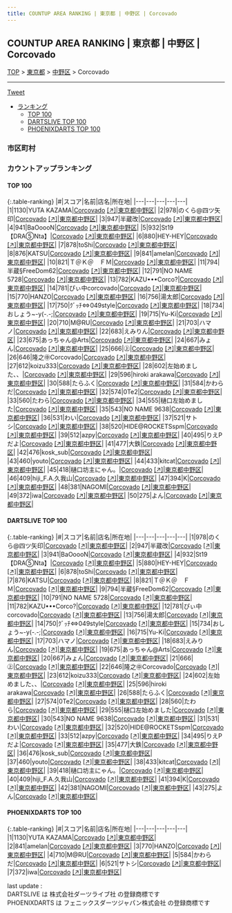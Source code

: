 ```yaml
---
title: COUNTUP AREA RANKING | 東京都 | 中野区 | Corcovado
---
```

## COUNTUP AREA RANKING | 東京都 | 中野区 | Corcovado

[TOP](/darts/rank/) > [東京都](/darts/rank/東京都/) > [中野区](/darts/rank/東京都/中野区/) > Corcovado

___

<a href="https://twitter.com/share?ref_src=twsrc%5Etfw" data-text="COUNTUP AREA RANKING | 東京都中野区Corcovado" class="twitter-share-button" data-hashtags="DARTSLIVE,PHOENIXDARTS,darts,ダーツ" data-show-count="false">Tweet</a>

* [ランキング](#カウントアップランキング)
    * [TOP 100](#top-100)
    * [DARTSLIVE TOP 100](#dartslive-top-100)
    * [PHOENIXDARTS TOP 100](#phoenixdarts-top-100)

### 市区町村

<ul>

</ul>

### カウントアップランキング

#### TOP 100



{:.table-ranking}
|#|スコア|名前|店名|所在地|
|---|---|---|---|---|
|1|1130|<span class="rank-name-pd">YUTA KAZAMA</span>|<a href="/darts/rank/shops/53112.html">Corcovado</a> <a href="https://vs.phoenixdarts.com/jp/shop/shopDetailInfo/s_53112?s_seq=53112">[↗]</a>|<a href="/darts/rank/東京都/中野区">東京都中野区</a>|
|2|978|<span class="rank-name-dl">のくら@四ツ矢印</span>|<a href="/darts/rank/shops/d1158d12aaff5c160d9b047a20a7ba1e.html">Corcovado</a> <a href="https://search.dartslive.com/jp/shop/d1158d12aaff5c160d9b047a20a7ba1e">[↗]</a>|<a href="/darts/rank/東京都/中野区">東京都中野区</a>|
|3|947|<span class="rank-name-dl">半蔵改</span>|<a href="/darts/rank/shops/d1158d12aaff5c160d9b047a20a7ba1e.html">Corcovado</a> <a href="https://search.dartslive.com/jp/shop/d1158d12aaff5c160d9b047a20a7ba1e">[↗]</a>|<a href="/darts/rank/東京都/中野区">東京都中野区</a>|
|4|941|<span class="rank-name-dl">BaOoooN</span>|<a href="/darts/rank/shops/d1158d12aaff5c160d9b047a20a7ba1e.html">Corcovado</a> <a href="https://search.dartslive.com/jp/shop/d1158d12aaff5c160d9b047a20a7ba1e">[↗]</a>|<a href="/darts/rank/東京都/中野区">東京都中野区</a>|
|5|932|<span class="rank-name-dl">St19【DRA⑤Nta】</span>|<a href="/darts/rank/shops/d1158d12aaff5c160d9b047a20a7ba1e.html">Corcovado</a> <a href="https://search.dartslive.com/jp/shop/d1158d12aaff5c160d9b047a20a7ba1e">[↗]</a>|<a href="/darts/rank/東京都/中野区">東京都中野区</a>|
|6|880|<span class="rank-name-dl">HEY-HEY</span>|<a href="/darts/rank/shops/d1158d12aaff5c160d9b047a20a7ba1e.html">Corcovado</a> <a href="https://search.dartslive.com/jp/shop/d1158d12aaff5c160d9b047a20a7ba1e">[↗]</a>|<a href="/darts/rank/東京都/中野区">東京都中野区</a>|
|7|878|<span class="rank-name-dl">toShi</span>|<a href="/darts/rank/shops/d1158d12aaff5c160d9b047a20a7ba1e.html">Corcovado</a> <a href="https://search.dartslive.com/jp/shop/d1158d12aaff5c160d9b047a20a7ba1e">[↗]</a>|<a href="/darts/rank/東京都/中野区">東京都中野区</a>|
|8|876|<span class="rank-name-dl">KATSU</span>|<a href="/darts/rank/shops/d1158d12aaff5c160d9b047a20a7ba1e.html">Corcovado</a> <a href="https://search.dartslive.com/jp/shop/d1158d12aaff5c160d9b047a20a7ba1e">[↗]</a>|<a href="/darts/rank/東京都/中野区">東京都中野区</a>|
|9|841|<span class="rank-name-pd">amelan</span>|<a href="/darts/rank/shops/53112.html">Corcovado</a> <a href="https://vs.phoenixdarts.com/jp/shop/shopDetailInfo/s_53112?s_seq=53112">[↗]</a>|<a href="/darts/rank/東京都/中野区">東京都中野区</a>|
|10|821|<span class="rank-name-dl">Ｔ＠Ｋ＠　ＦＭ</span>|<a href="/darts/rank/shops/d1158d12aaff5c160d9b047a20a7ba1e.html">Corcovado</a> <a href="https://search.dartslive.com/jp/shop/d1158d12aaff5c160d9b047a20a7ba1e">[↗]</a>|<a href="/darts/rank/東京都/中野区">東京都中野区</a>|
|11|794|<span class="rank-name-dl">半蔵§FreeDom62</span>|<a href="/darts/rank/shops/d1158d12aaff5c160d9b047a20a7ba1e.html">Corcovado</a> <a href="https://search.dartslive.com/jp/shop/d1158d12aaff5c160d9b047a20a7ba1e">[↗]</a>|<a href="/darts/rank/東京都/中野区">東京都中野区</a>|
|12|791|<span class="rank-name-dl">NO NAME 5728</span>|<a href="/darts/rank/shops/d1158d12aaff5c160d9b047a20a7ba1e.html">Corcovado</a> <a href="https://search.dartslive.com/jp/shop/d1158d12aaff5c160d9b047a20a7ba1e">[↗]</a>|<a href="/darts/rank/東京都/中野区">東京都中野区</a>|
|13|782|<span class="rank-name-dl">KAZU•••Corco?</span>|<a href="/darts/rank/shops/d1158d12aaff5c160d9b047a20a7ba1e.html">Corcovado</a> <a href="https://search.dartslive.com/jp/shop/d1158d12aaff5c160d9b047a20a7ba1e">[↗]</a>|<a href="/darts/rank/東京都/中野区">東京都中野区</a>|
|14|781|<span class="rank-name-dl">ぴぃ中corcovado</span>|<a href="/darts/rank/shops/d1158d12aaff5c160d9b047a20a7ba1e.html">Corcovado</a> <a href="https://search.dartslive.com/jp/shop/d1158d12aaff5c160d9b047a20a7ba1e">[↗]</a>|<a href="/darts/rank/東京都/中野区">東京都中野区</a>|
|15|770|<span class="rank-name-pd">HANZO</span>|<a href="/darts/rank/shops/53112.html">Corcovado</a> <a href="https://vs.phoenixdarts.com/jp/shop/shopDetailInfo/s_53112?s_seq=53112">[↗]</a>|<a href="/darts/rank/東京都/中野区">東京都中野区</a>|
|16|756|<span class="rank-name-dl">湯太郎</span>|<a href="/darts/rank/shops/d1158d12aaff5c160d9b047a20a7ba1e.html">Corcovado</a> <a href="https://search.dartslive.com/jp/shop/d1158d12aaff5c160d9b047a20a7ba1e">[↗]</a>|<a href="/darts/rank/東京都/中野区">東京都中野区</a>|
|17|750|<span class="rank-name-dl">ｸﾞｯﾁ⇔049style</span>|<a href="/darts/rank/shops/d1158d12aaff5c160d9b047a20a7ba1e.html">Corcovado</a> <a href="https://search.dartslive.com/jp/shop/d1158d12aaff5c160d9b047a20a7ba1e">[↗]</a>|<a href="/darts/rank/東京都/中野区">東京都中野区</a>|
|18|734|<span class="rank-name-dl">おしょう~-y(-.-;</span>|<a href="/darts/rank/shops/d1158d12aaff5c160d9b047a20a7ba1e.html">Corcovado</a> <a href="https://search.dartslive.com/jp/shop/d1158d12aaff5c160d9b047a20a7ba1e">[↗]</a>|<a href="/darts/rank/東京都/中野区">東京都中野区</a>|
|19|715|<span class="rank-name-dl">Yu-Ki</span>|<a href="/darts/rank/shops/d1158d12aaff5c160d9b047a20a7ba1e.html">Corcovado</a> <a href="https://search.dartslive.com/jp/shop/d1158d12aaff5c160d9b047a20a7ba1e">[↗]</a>|<a href="/darts/rank/東京都/中野区">東京都中野区</a>|
|20|710|<span class="rank-name-pd">M@RU</span>|<a href="/darts/rank/shops/53112.html">Corcovado</a> <a href="https://vs.phoenixdarts.com/jp/shop/shopDetailInfo/s_53112?s_seq=53112">[↗]</a>|<a href="/darts/rank/東京都/中野区">東京都中野区</a>|
|21|703|<span class="rank-name-dl">ハマノ</span>|<a href="/darts/rank/shops/d1158d12aaff5c160d9b047a20a7ba1e.html">Corcovado</a> <a href="https://search.dartslive.com/jp/shop/d1158d12aaff5c160d9b047a20a7ba1e">[↗]</a>|<a href="/darts/rank/東京都/中野区">東京都中野区</a>|
|22|683|<span class="rank-name-dl">えみりん</span>|<a href="/darts/rank/shops/d1158d12aaff5c160d9b047a20a7ba1e.html">Corcovado</a> <a href="https://search.dartslive.com/jp/shop/d1158d12aaff5c160d9b047a20a7ba1e">[↗]</a>|<a href="/darts/rank/東京都/中野区">東京都中野区</a>|
|23|675|<span class="rank-name-dl">あっちゃん@Arts</span>|<a href="/darts/rank/shops/d1158d12aaff5c160d9b047a20a7ba1e.html">Corcovado</a> <a href="https://search.dartslive.com/jp/shop/d1158d12aaff5c160d9b047a20a7ba1e">[↗]</a>|<a href="/darts/rank/東京都/中野区">東京都中野区</a>|
|24|667|<span class="rank-name-dl">みょん</span>|<a href="/darts/rank/shops/d1158d12aaff5c160d9b047a20a7ba1e.html">Corcovado</a> <a href="https://search.dartslive.com/jp/shop/d1158d12aaff5c160d9b047a20a7ba1e">[↗]</a>|<a href="/darts/rank/東京都/中野区">東京都中野区</a>|
|25|666|<span class="rank-name-dl">㊤</span>|<a href="/darts/rank/shops/d1158d12aaff5c160d9b047a20a7ba1e.html">Corcovado</a> <a href="https://search.dartslive.com/jp/shop/d1158d12aaff5c160d9b047a20a7ba1e">[↗]</a>|<a href="/darts/rank/東京都/中野区">東京都中野区</a>|
|26|646|<span class="rank-name-dl">隆之㊥Corcovado</span>|<a href="/darts/rank/shops/d1158d12aaff5c160d9b047a20a7ba1e.html">Corcovado</a> <a href="https://search.dartslive.com/jp/shop/d1158d12aaff5c160d9b047a20a7ba1e">[↗]</a>|<a href="/darts/rank/東京都/中野区">東京都中野区</a>|
|27|612|<span class="rank-name-dl">koizu333</span>|<a href="/darts/rank/shops/d1158d12aaff5c160d9b047a20a7ba1e.html">Corcovado</a> <a href="https://search.dartslive.com/jp/shop/d1158d12aaff5c160d9b047a20a7ba1e">[↗]</a>|<a href="/darts/rank/東京都/中野区">東京都中野区</a>|
|28|602|<span class="rank-name-dl">左始めました、、</span>|<a href="/darts/rank/shops/d1158d12aaff5c160d9b047a20a7ba1e.html">Corcovado</a> <a href="https://search.dartslive.com/jp/shop/d1158d12aaff5c160d9b047a20a7ba1e">[↗]</a>|<a href="/darts/rank/東京都/中野区">東京都中野区</a>|
|29|596|<span class="rank-name-dl">hiroki arakawa</span>|<a href="/darts/rank/shops/d1158d12aaff5c160d9b047a20a7ba1e.html">Corcovado</a> <a href="https://search.dartslive.com/jp/shop/d1158d12aaff5c160d9b047a20a7ba1e">[↗]</a>|<a href="/darts/rank/東京都/中野区">東京都中野区</a>|
|30|588|<span class="rank-name-dl">たらふく</span>|<a href="/darts/rank/shops/d1158d12aaff5c160d9b047a20a7ba1e.html">Corcovado</a> <a href="https://search.dartslive.com/jp/shop/d1158d12aaff5c160d9b047a20a7ba1e">[↗]</a>|<a href="/darts/rank/東京都/中野区">東京都中野区</a>|
|31|584|<span class="rank-name-pd">かわらだ</span>|<a href="/darts/rank/shops/53112.html">Corcovado</a> <a href="https://vs.phoenixdarts.com/jp/shop/shopDetailInfo/s_53112?s_seq=53112">[↗]</a>|<a href="/darts/rank/東京都/中野区">東京都中野区</a>|
|32|574|<span class="rank-name-dl">0Te2</span>|<a href="/darts/rank/shops/d1158d12aaff5c160d9b047a20a7ba1e.html">Corcovado</a> <a href="https://search.dartslive.com/jp/shop/d1158d12aaff5c160d9b047a20a7ba1e">[↗]</a>|<a href="/darts/rank/東京都/中野区">東京都中野区</a>|
|33|560|<span class="rank-name-dl">たわら</span>|<a href="/darts/rank/shops/d1158d12aaff5c160d9b047a20a7ba1e.html">Corcovado</a> <a href="https://search.dartslive.com/jp/shop/d1158d12aaff5c160d9b047a20a7ba1e">[↗]</a>|<a href="/darts/rank/東京都/中野区">東京都中野区</a>|
|34|555|<span class="rank-name-dl">樋口左始めました</span>|<a href="/darts/rank/shops/d1158d12aaff5c160d9b047a20a7ba1e.html">Corcovado</a> <a href="https://search.dartslive.com/jp/shop/d1158d12aaff5c160d9b047a20a7ba1e">[↗]</a>|<a href="/darts/rank/東京都/中野区">東京都中野区</a>|
|35|543|<span class="rank-name-dl">NO NAME 9638</span>|<a href="/darts/rank/shops/d1158d12aaff5c160d9b047a20a7ba1e.html">Corcovado</a> <a href="https://search.dartslive.com/jp/shop/d1158d12aaff5c160d9b047a20a7ba1e">[↗]</a>|<a href="/darts/rank/東京都/中野区">東京都中野区</a>|
|36|531|<span class="rank-name-dl">わい</span>|<a href="/darts/rank/shops/d1158d12aaff5c160d9b047a20a7ba1e.html">Corcovado</a> <a href="https://search.dartslive.com/jp/shop/d1158d12aaff5c160d9b047a20a7ba1e">[↗]</a>|<a href="/darts/rank/東京都/中野区">東京都中野区</a>|
|37|521|<span class="rank-name-pd">サトシ</span>|<a href="/darts/rank/shops/53112.html">Corcovado</a> <a href="https://vs.phoenixdarts.com/jp/shop/shopDetailInfo/s_53112?s_seq=53112">[↗]</a>|<a href="/darts/rank/東京都/中野区">東京都中野区</a>|
|38|520|<span class="rank-name-dl">HIDE@ROCKETSspm</span>|<a href="/darts/rank/shops/d1158d12aaff5c160d9b047a20a7ba1e.html">Corcovado</a> <a href="https://search.dartslive.com/jp/shop/d1158d12aaff5c160d9b047a20a7ba1e">[↗]</a>|<a href="/darts/rank/東京都/中野区">東京都中野区</a>|
|39|512|<span class="rank-name-dl">azpy</span>|<a href="/darts/rank/shops/d1158d12aaff5c160d9b047a20a7ba1e.html">Corcovado</a> <a href="https://search.dartslive.com/jp/shop/d1158d12aaff5c160d9b047a20a7ba1e">[↗]</a>|<a href="/darts/rank/東京都/中野区">東京都中野区</a>|
|40|495|<span class="rank-name-dl">りえPだよ</span>|<a href="/darts/rank/shops/d1158d12aaff5c160d9b047a20a7ba1e.html">Corcovado</a> <a href="https://search.dartslive.com/jp/shop/d1158d12aaff5c160d9b047a20a7ba1e">[↗]</a>|<a href="/darts/rank/東京都/中野区">東京都中野区</a>|
|41|477|<span class="rank-name-dl">大鉄</span>|<a href="/darts/rank/shops/d1158d12aaff5c160d9b047a20a7ba1e.html">Corcovado</a> <a href="https://search.dartslive.com/jp/shop/d1158d12aaff5c160d9b047a20a7ba1e">[↗]</a>|<a href="/darts/rank/東京都/中野区">東京都中野区</a>|
|42|476|<span class="rank-name-dl">kosk_sub</span>|<a href="/darts/rank/shops/d1158d12aaff5c160d9b047a20a7ba1e.html">Corcovado</a> <a href="https://search.dartslive.com/jp/shop/d1158d12aaff5c160d9b047a20a7ba1e">[↗]</a>|<a href="/darts/rank/東京都/中野区">東京都中野区</a>|
|43|460|<span class="rank-name-dl">youto</span>|<a href="/darts/rank/shops/d1158d12aaff5c160d9b047a20a7ba1e.html">Corcovado</a> <a href="https://search.dartslive.com/jp/shop/d1158d12aaff5c160d9b047a20a7ba1e">[↗]</a>|<a href="/darts/rank/東京都/中野区">東京都中野区</a>|
|44|433|<span class="rank-name-dl">kitcat</span>|<a href="/darts/rank/shops/d1158d12aaff5c160d9b047a20a7ba1e.html">Corcovado</a> <a href="https://search.dartslive.com/jp/shop/d1158d12aaff5c160d9b047a20a7ba1e">[↗]</a>|<a href="/darts/rank/東京都/中野区">東京都中野区</a>|
|45|418|<span class="rank-name-dl">樋口坊主にゃん。</span>|<a href="/darts/rank/shops/d1158d12aaff5c160d9b047a20a7ba1e.html">Corcovado</a> <a href="https://search.dartslive.com/jp/shop/d1158d12aaff5c160d9b047a20a7ba1e">[↗]</a>|<a href="/darts/rank/東京都/中野区">東京都中野区</a>|
|46|409|<span class="rank-name-dl">hiji_F.A.久我山</span>|<a href="/darts/rank/shops/d1158d12aaff5c160d9b047a20a7ba1e.html">Corcovado</a> <a href="https://search.dartslive.com/jp/shop/d1158d12aaff5c160d9b047a20a7ba1e">[↗]</a>|<a href="/darts/rank/東京都/中野区">東京都中野区</a>|
|47|394|<span class="rank-name-dl">K</span>|<a href="/darts/rank/shops/d1158d12aaff5c160d9b047a20a7ba1e.html">Corcovado</a> <a href="https://search.dartslive.com/jp/shop/d1158d12aaff5c160d9b047a20a7ba1e">[↗]</a>|<a href="/darts/rank/東京都/中野区">東京都中野区</a>|
|48|381|<span class="rank-name-dl">NAGOMI</span>|<a href="/darts/rank/shops/d1158d12aaff5c160d9b047a20a7ba1e.html">Corcovado</a> <a href="https://search.dartslive.com/jp/shop/d1158d12aaff5c160d9b047a20a7ba1e">[↗]</a>|<a href="/darts/rank/東京都/中野区">東京都中野区</a>|
|49|372|<span class="rank-name-pd">iwa</span>|<a href="/darts/rank/shops/53112.html">Corcovado</a> <a href="https://vs.phoenixdarts.com/jp/shop/shopDetailInfo/s_53112?s_seq=53112">[↗]</a>|<a href="/darts/rank/東京都/中野区">東京都中野区</a>|
|50|275|<span class="rank-name-dl">よん</span>|<a href="/darts/rank/shops/d1158d12aaff5c160d9b047a20a7ba1e.html">Corcovado</a> <a href="https://search.dartslive.com/jp/shop/d1158d12aaff5c160d9b047a20a7ba1e">[↗]</a>|<a href="/darts/rank/東京都/中野区">東京都中野区</a>|


#### DARTSLIVE TOP 100



{:.table-ranking}
|#|スコア|名前|店名|所在地|
|---|---|---|---|---|
|1|978|<span class="rank-name-dl">のくら@四ツ矢印</span>|<a href="/darts/rank/shops/d1158d12aaff5c160d9b047a20a7ba1e.html">Corcovado</a> <a href="https://search.dartslive.com/jp/shop/d1158d12aaff5c160d9b047a20a7ba1e">[↗]</a>|<a href="/darts/rank/東京都/中野区">東京都中野区</a>|
|2|947|<span class="rank-name-dl">半蔵改</span>|<a href="/darts/rank/shops/d1158d12aaff5c160d9b047a20a7ba1e.html">Corcovado</a> <a href="https://search.dartslive.com/jp/shop/d1158d12aaff5c160d9b047a20a7ba1e">[↗]</a>|<a href="/darts/rank/東京都/中野区">東京都中野区</a>|
|3|941|<span class="rank-name-dl">BaOoooN</span>|<a href="/darts/rank/shops/d1158d12aaff5c160d9b047a20a7ba1e.html">Corcovado</a> <a href="https://search.dartslive.com/jp/shop/d1158d12aaff5c160d9b047a20a7ba1e">[↗]</a>|<a href="/darts/rank/東京都/中野区">東京都中野区</a>|
|4|932|<span class="rank-name-dl">St19【DRA⑤Nta】</span>|<a href="/darts/rank/shops/d1158d12aaff5c160d9b047a20a7ba1e.html">Corcovado</a> <a href="https://search.dartslive.com/jp/shop/d1158d12aaff5c160d9b047a20a7ba1e">[↗]</a>|<a href="/darts/rank/東京都/中野区">東京都中野区</a>|
|5|880|<span class="rank-name-dl">HEY-HEY</span>|<a href="/darts/rank/shops/d1158d12aaff5c160d9b047a20a7ba1e.html">Corcovado</a> <a href="https://search.dartslive.com/jp/shop/d1158d12aaff5c160d9b047a20a7ba1e">[↗]</a>|<a href="/darts/rank/東京都/中野区">東京都中野区</a>|
|6|878|<span class="rank-name-dl">toShi</span>|<a href="/darts/rank/shops/d1158d12aaff5c160d9b047a20a7ba1e.html">Corcovado</a> <a href="https://search.dartslive.com/jp/shop/d1158d12aaff5c160d9b047a20a7ba1e">[↗]</a>|<a href="/darts/rank/東京都/中野区">東京都中野区</a>|
|7|876|<span class="rank-name-dl">KATSU</span>|<a href="/darts/rank/shops/d1158d12aaff5c160d9b047a20a7ba1e.html">Corcovado</a> <a href="https://search.dartslive.com/jp/shop/d1158d12aaff5c160d9b047a20a7ba1e">[↗]</a>|<a href="/darts/rank/東京都/中野区">東京都中野区</a>|
|8|821|<span class="rank-name-dl">Ｔ＠Ｋ＠　ＦＭ</span>|<a href="/darts/rank/shops/d1158d12aaff5c160d9b047a20a7ba1e.html">Corcovado</a> <a href="https://search.dartslive.com/jp/shop/d1158d12aaff5c160d9b047a20a7ba1e">[↗]</a>|<a href="/darts/rank/東京都/中野区">東京都中野区</a>|
|9|794|<span class="rank-name-dl">半蔵§FreeDom62</span>|<a href="/darts/rank/shops/d1158d12aaff5c160d9b047a20a7ba1e.html">Corcovado</a> <a href="https://search.dartslive.com/jp/shop/d1158d12aaff5c160d9b047a20a7ba1e">[↗]</a>|<a href="/darts/rank/東京都/中野区">東京都中野区</a>|
|10|791|<span class="rank-name-dl">NO NAME 5728</span>|<a href="/darts/rank/shops/d1158d12aaff5c160d9b047a20a7ba1e.html">Corcovado</a> <a href="https://search.dartslive.com/jp/shop/d1158d12aaff5c160d9b047a20a7ba1e">[↗]</a>|<a href="/darts/rank/東京都/中野区">東京都中野区</a>|
|11|782|<span class="rank-name-dl">KAZU•••Corco?</span>|<a href="/darts/rank/shops/d1158d12aaff5c160d9b047a20a7ba1e.html">Corcovado</a> <a href="https://search.dartslive.com/jp/shop/d1158d12aaff5c160d9b047a20a7ba1e">[↗]</a>|<a href="/darts/rank/東京都/中野区">東京都中野区</a>|
|12|781|<span class="rank-name-dl">ぴぃ中corcovado</span>|<a href="/darts/rank/shops/d1158d12aaff5c160d9b047a20a7ba1e.html">Corcovado</a> <a href="https://search.dartslive.com/jp/shop/d1158d12aaff5c160d9b047a20a7ba1e">[↗]</a>|<a href="/darts/rank/東京都/中野区">東京都中野区</a>|
|13|756|<span class="rank-name-dl">湯太郎</span>|<a href="/darts/rank/shops/d1158d12aaff5c160d9b047a20a7ba1e.html">Corcovado</a> <a href="https://search.dartslive.com/jp/shop/d1158d12aaff5c160d9b047a20a7ba1e">[↗]</a>|<a href="/darts/rank/東京都/中野区">東京都中野区</a>|
|14|750|<span class="rank-name-dl">ｸﾞｯﾁ⇔049style</span>|<a href="/darts/rank/shops/d1158d12aaff5c160d9b047a20a7ba1e.html">Corcovado</a> <a href="https://search.dartslive.com/jp/shop/d1158d12aaff5c160d9b047a20a7ba1e">[↗]</a>|<a href="/darts/rank/東京都/中野区">東京都中野区</a>|
|15|734|<span class="rank-name-dl">おしょう~-y(-.-;</span>|<a href="/darts/rank/shops/d1158d12aaff5c160d9b047a20a7ba1e.html">Corcovado</a> <a href="https://search.dartslive.com/jp/shop/d1158d12aaff5c160d9b047a20a7ba1e">[↗]</a>|<a href="/darts/rank/東京都/中野区">東京都中野区</a>|
|16|715|<span class="rank-name-dl">Yu-Ki</span>|<a href="/darts/rank/shops/d1158d12aaff5c160d9b047a20a7ba1e.html">Corcovado</a> <a href="https://search.dartslive.com/jp/shop/d1158d12aaff5c160d9b047a20a7ba1e">[↗]</a>|<a href="/darts/rank/東京都/中野区">東京都中野区</a>|
|17|703|<span class="rank-name-dl">ハマノ</span>|<a href="/darts/rank/shops/d1158d12aaff5c160d9b047a20a7ba1e.html">Corcovado</a> <a href="https://search.dartslive.com/jp/shop/d1158d12aaff5c160d9b047a20a7ba1e">[↗]</a>|<a href="/darts/rank/東京都/中野区">東京都中野区</a>|
|18|683|<span class="rank-name-dl">えみりん</span>|<a href="/darts/rank/shops/d1158d12aaff5c160d9b047a20a7ba1e.html">Corcovado</a> <a href="https://search.dartslive.com/jp/shop/d1158d12aaff5c160d9b047a20a7ba1e">[↗]</a>|<a href="/darts/rank/東京都/中野区">東京都中野区</a>|
|19|675|<span class="rank-name-dl">あっちゃん@Arts</span>|<a href="/darts/rank/shops/d1158d12aaff5c160d9b047a20a7ba1e.html">Corcovado</a> <a href="https://search.dartslive.com/jp/shop/d1158d12aaff5c160d9b047a20a7ba1e">[↗]</a>|<a href="/darts/rank/東京都/中野区">東京都中野区</a>|
|20|667|<span class="rank-name-dl">みょん</span>|<a href="/darts/rank/shops/d1158d12aaff5c160d9b047a20a7ba1e.html">Corcovado</a> <a href="https://search.dartslive.com/jp/shop/d1158d12aaff5c160d9b047a20a7ba1e">[↗]</a>|<a href="/darts/rank/東京都/中野区">東京都中野区</a>|
|21|666|<span class="rank-name-dl">㊤</span>|<a href="/darts/rank/shops/d1158d12aaff5c160d9b047a20a7ba1e.html">Corcovado</a> <a href="https://search.dartslive.com/jp/shop/d1158d12aaff5c160d9b047a20a7ba1e">[↗]</a>|<a href="/darts/rank/東京都/中野区">東京都中野区</a>|
|22|646|<span class="rank-name-dl">隆之㊥Corcovado</span>|<a href="/darts/rank/shops/d1158d12aaff5c160d9b047a20a7ba1e.html">Corcovado</a> <a href="https://search.dartslive.com/jp/shop/d1158d12aaff5c160d9b047a20a7ba1e">[↗]</a>|<a href="/darts/rank/東京都/中野区">東京都中野区</a>|
|23|612|<span class="rank-name-dl">koizu333</span>|<a href="/darts/rank/shops/d1158d12aaff5c160d9b047a20a7ba1e.html">Corcovado</a> <a href="https://search.dartslive.com/jp/shop/d1158d12aaff5c160d9b047a20a7ba1e">[↗]</a>|<a href="/darts/rank/東京都/中野区">東京都中野区</a>|
|24|602|<span class="rank-name-dl">左始めました、、</span>|<a href="/darts/rank/shops/d1158d12aaff5c160d9b047a20a7ba1e.html">Corcovado</a> <a href="https://search.dartslive.com/jp/shop/d1158d12aaff5c160d9b047a20a7ba1e">[↗]</a>|<a href="/darts/rank/東京都/中野区">東京都中野区</a>|
|25|596|<span class="rank-name-dl">hiroki arakawa</span>|<a href="/darts/rank/shops/d1158d12aaff5c160d9b047a20a7ba1e.html">Corcovado</a> <a href="https://search.dartslive.com/jp/shop/d1158d12aaff5c160d9b047a20a7ba1e">[↗]</a>|<a href="/darts/rank/東京都/中野区">東京都中野区</a>|
|26|588|<span class="rank-name-dl">たらふく</span>|<a href="/darts/rank/shops/d1158d12aaff5c160d9b047a20a7ba1e.html">Corcovado</a> <a href="https://search.dartslive.com/jp/shop/d1158d12aaff5c160d9b047a20a7ba1e">[↗]</a>|<a href="/darts/rank/東京都/中野区">東京都中野区</a>|
|27|574|<span class="rank-name-dl">0Te2</span>|<a href="/darts/rank/shops/d1158d12aaff5c160d9b047a20a7ba1e.html">Corcovado</a> <a href="https://search.dartslive.com/jp/shop/d1158d12aaff5c160d9b047a20a7ba1e">[↗]</a>|<a href="/darts/rank/東京都/中野区">東京都中野区</a>|
|28|560|<span class="rank-name-dl">たわら</span>|<a href="/darts/rank/shops/d1158d12aaff5c160d9b047a20a7ba1e.html">Corcovado</a> <a href="https://search.dartslive.com/jp/shop/d1158d12aaff5c160d9b047a20a7ba1e">[↗]</a>|<a href="/darts/rank/東京都/中野区">東京都中野区</a>|
|29|555|<span class="rank-name-dl">樋口左始めました</span>|<a href="/darts/rank/shops/d1158d12aaff5c160d9b047a20a7ba1e.html">Corcovado</a> <a href="https://search.dartslive.com/jp/shop/d1158d12aaff5c160d9b047a20a7ba1e">[↗]</a>|<a href="/darts/rank/東京都/中野区">東京都中野区</a>|
|30|543|<span class="rank-name-dl">NO NAME 9638</span>|<a href="/darts/rank/shops/d1158d12aaff5c160d9b047a20a7ba1e.html">Corcovado</a> <a href="https://search.dartslive.com/jp/shop/d1158d12aaff5c160d9b047a20a7ba1e">[↗]</a>|<a href="/darts/rank/東京都/中野区">東京都中野区</a>|
|31|531|<span class="rank-name-dl">わい</span>|<a href="/darts/rank/shops/d1158d12aaff5c160d9b047a20a7ba1e.html">Corcovado</a> <a href="https://search.dartslive.com/jp/shop/d1158d12aaff5c160d9b047a20a7ba1e">[↗]</a>|<a href="/darts/rank/東京都/中野区">東京都中野区</a>|
|32|520|<span class="rank-name-dl">HIDE@ROCKETSspm</span>|<a href="/darts/rank/shops/d1158d12aaff5c160d9b047a20a7ba1e.html">Corcovado</a> <a href="https://search.dartslive.com/jp/shop/d1158d12aaff5c160d9b047a20a7ba1e">[↗]</a>|<a href="/darts/rank/東京都/中野区">東京都中野区</a>|
|33|512|<span class="rank-name-dl">azpy</span>|<a href="/darts/rank/shops/d1158d12aaff5c160d9b047a20a7ba1e.html">Corcovado</a> <a href="https://search.dartslive.com/jp/shop/d1158d12aaff5c160d9b047a20a7ba1e">[↗]</a>|<a href="/darts/rank/東京都/中野区">東京都中野区</a>|
|34|495|<span class="rank-name-dl">りえPだよ</span>|<a href="/darts/rank/shops/d1158d12aaff5c160d9b047a20a7ba1e.html">Corcovado</a> <a href="https://search.dartslive.com/jp/shop/d1158d12aaff5c160d9b047a20a7ba1e">[↗]</a>|<a href="/darts/rank/東京都/中野区">東京都中野区</a>|
|35|477|<span class="rank-name-dl">大鉄</span>|<a href="/darts/rank/shops/d1158d12aaff5c160d9b047a20a7ba1e.html">Corcovado</a> <a href="https://search.dartslive.com/jp/shop/d1158d12aaff5c160d9b047a20a7ba1e">[↗]</a>|<a href="/darts/rank/東京都/中野区">東京都中野区</a>|
|36|476|<span class="rank-name-dl">kosk_sub</span>|<a href="/darts/rank/shops/d1158d12aaff5c160d9b047a20a7ba1e.html">Corcovado</a> <a href="https://search.dartslive.com/jp/shop/d1158d12aaff5c160d9b047a20a7ba1e">[↗]</a>|<a href="/darts/rank/東京都/中野区">東京都中野区</a>|
|37|460|<span class="rank-name-dl">youto</span>|<a href="/darts/rank/shops/d1158d12aaff5c160d9b047a20a7ba1e.html">Corcovado</a> <a href="https://search.dartslive.com/jp/shop/d1158d12aaff5c160d9b047a20a7ba1e">[↗]</a>|<a href="/darts/rank/東京都/中野区">東京都中野区</a>|
|38|433|<span class="rank-name-dl">kitcat</span>|<a href="/darts/rank/shops/d1158d12aaff5c160d9b047a20a7ba1e.html">Corcovado</a> <a href="https://search.dartslive.com/jp/shop/d1158d12aaff5c160d9b047a20a7ba1e">[↗]</a>|<a href="/darts/rank/東京都/中野区">東京都中野区</a>|
|39|418|<span class="rank-name-dl">樋口坊主にゃん。</span>|<a href="/darts/rank/shops/d1158d12aaff5c160d9b047a20a7ba1e.html">Corcovado</a> <a href="https://search.dartslive.com/jp/shop/d1158d12aaff5c160d9b047a20a7ba1e">[↗]</a>|<a href="/darts/rank/東京都/中野区">東京都中野区</a>|
|40|409|<span class="rank-name-dl">hiji_F.A.久我山</span>|<a href="/darts/rank/shops/d1158d12aaff5c160d9b047a20a7ba1e.html">Corcovado</a> <a href="https://search.dartslive.com/jp/shop/d1158d12aaff5c160d9b047a20a7ba1e">[↗]</a>|<a href="/darts/rank/東京都/中野区">東京都中野区</a>|
|41|394|<span class="rank-name-dl">K</span>|<a href="/darts/rank/shops/d1158d12aaff5c160d9b047a20a7ba1e.html">Corcovado</a> <a href="https://search.dartslive.com/jp/shop/d1158d12aaff5c160d9b047a20a7ba1e">[↗]</a>|<a href="/darts/rank/東京都/中野区">東京都中野区</a>|
|42|381|<span class="rank-name-dl">NAGOMI</span>|<a href="/darts/rank/shops/d1158d12aaff5c160d9b047a20a7ba1e.html">Corcovado</a> <a href="https://search.dartslive.com/jp/shop/d1158d12aaff5c160d9b047a20a7ba1e">[↗]</a>|<a href="/darts/rank/東京都/中野区">東京都中野区</a>|
|43|275|<span class="rank-name-dl">よん</span>|<a href="/darts/rank/shops/d1158d12aaff5c160d9b047a20a7ba1e.html">Corcovado</a> <a href="https://search.dartslive.com/jp/shop/d1158d12aaff5c160d9b047a20a7ba1e">[↗]</a>|<a href="/darts/rank/東京都/中野区">東京都中野区</a>|


#### PHOENIXDARTS TOP 100



{:.table-ranking}
|#|スコア|名前|店名|所在地|
|---|---|---|---|---|
|1|1130|<span class="rank-name-pd">YUTA KAZAMA</span>|<a href="/darts/rank/shops/53112.html">Corcovado</a> <a href="https://vs.phoenixdarts.com/jp/shop/shopDetailInfo/s_53112?s_seq=53112">[↗]</a>|<a href="/darts/rank/東京都/中野区">東京都中野区</a>|
|2|841|<span class="rank-name-pd">amelan</span>|<a href="/darts/rank/shops/53112.html">Corcovado</a> <a href="https://vs.phoenixdarts.com/jp/shop/shopDetailInfo/s_53112?s_seq=53112">[↗]</a>|<a href="/darts/rank/東京都/中野区">東京都中野区</a>|
|3|770|<span class="rank-name-pd">HANZO</span>|<a href="/darts/rank/shops/53112.html">Corcovado</a> <a href="https://vs.phoenixdarts.com/jp/shop/shopDetailInfo/s_53112?s_seq=53112">[↗]</a>|<a href="/darts/rank/東京都/中野区">東京都中野区</a>|
|4|710|<span class="rank-name-pd">M@RU</span>|<a href="/darts/rank/shops/53112.html">Corcovado</a> <a href="https://vs.phoenixdarts.com/jp/shop/shopDetailInfo/s_53112?s_seq=53112">[↗]</a>|<a href="/darts/rank/東京都/中野区">東京都中野区</a>|
|5|584|<span class="rank-name-pd">かわらだ</span>|<a href="/darts/rank/shops/53112.html">Corcovado</a> <a href="https://vs.phoenixdarts.com/jp/shop/shopDetailInfo/s_53112?s_seq=53112">[↗]</a>|<a href="/darts/rank/東京都/中野区">東京都中野区</a>|
|6|521|<span class="rank-name-pd">サトシ</span>|<a href="/darts/rank/shops/53112.html">Corcovado</a> <a href="https://vs.phoenixdarts.com/jp/shop/shopDetailInfo/s_53112?s_seq=53112">[↗]</a>|<a href="/darts/rank/東京都/中野区">東京都中野区</a>|
|7|372|<span class="rank-name-pd">iwa</span>|<a href="/darts/rank/shops/53112.html">Corcovado</a> <a href="https://vs.phoenixdarts.com/jp/shop/shopDetailInfo/s_53112?s_seq=53112">[↗]</a>|<a href="/darts/rank/東京都/中野区">東京都中野区</a>|


<div class="footer border-top border-gray-light mt-5 pt-3 text-right text-gray">
    last update : <span style="font-weight: italic" id="foot_last_modified"></span><br />
    DARTSLIVE は 株式会社ダーツライブ社 の登録商標です<br />
    PHOENIXDARTS は フェニックスダーツジャパン株式会社 の登録商標です<br />
</div>

<script src="https://cdnjs.cloudflare.com/ajax/libs/jquery.tablesorter/2.31.3/js/jquery.tablesorter.min.js" integrity="sha512-qzgd5cYSZcosqpzpn7zF2ZId8f/8CHmFKZ8j7mU4OUXTNRd5g+ZHBPsgKEwoqxCtdQvExE5LprwwPAgoicguNg==" crossorigin="anonymous" referrerpolicy="no-referrer"></script>
<link rel="stylesheet" href="https://cdnjs.cloudflare.com/ajax/libs/jquery.tablesorter/2.31.3/css/theme.default.min.css" integrity="sha512-wghhOJkjQX0Lh3NSWvNKeZ0ZpNn+SPVXX1Qyc9OCaogADktxrBiBdKGDoqVUOyhStvMBmJQ8ZdMHiR3wuEq8+w==" crossorigin="anonymous" referrerpolicy="no-referrer" />
<script>
$(function() {
    $(".table-ranking").tablesorter({sortList:[[0, 0]]});
    $("#foot_last_modified").text(formatDate(new Date(document.lastModified), 'yyyy-MM-dd HH:mm:ss'));
});
</script>

<script async src="https://platform.twitter.com/widgets.js" charset="utf-8"></script>